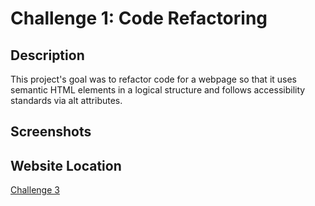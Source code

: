 # Challenge 1: Code Refactoring
## Description
This project's goal was to refactor code for a webpage so that it uses semantic HTML elements in a logical structure and follows accessibility standards via alt attributes. 

## Screenshots

## Website Location
[Challenge 3](https://cwchilvers.github.io/UCI-CBC_Challenge-01/)
